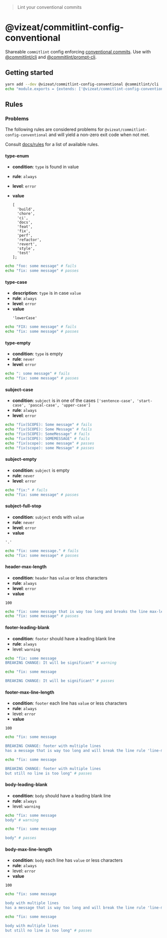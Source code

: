 > Lint your conventional commits

# @vizeat/commitlint-config-conventional

Shareable `commitlint` config enforcing [conventional commits](https://conventionalcommits.org/).
Use with [@commitlint/cli](https://npm.im/@commitlint/cli) and [@commitlint/prompt-cli](https://npm.im/@commitlint/prompt-cli).

## Getting started

```sh
yarn add --dev @vizeat/commitlint-config-conventional @commitlint/cli
echo "module.exports = {extends: ['@vizeat/commitlint-config-conventional']};" > commitlint.config.js
```

## Rules

### Problems

The following rules are considered problems for `@vizeat/commitlint-config-conventional` and will yield a non-zero exit code when not met.

Consult [docs/rules](https://conventional-changelog.github.io/commitlint/#/reference-rules) for a list of available rules.

#### type-enum

- **condition**: `type` is found in value
- **rule**: `always`
- **level**: `error`
- **value**

  ```
  [
    'build',
    'chore',
    'ci',
    'docs',
    'feat',
    'fix',
    'perf',
    'refactor',
    'revert',
    'style',
    'test'
  ];
  ```

```sh
echo "foo: some message" # fails
echo "fix: some message" # passes
```

#### type-case

- **description**: `type` is in case `value`
- **rule**: `always`
- **level**: `error`
- **value**
  ```
  'lowerCase'
  ```

```sh
echo "FIX: some message" # fails
echo "fix: some message" # passes
```

#### type-empty

- **condition**: `type` is empty
- **rule**: `never`
- **level**: `error`

```sh
echo ": some message" # fails
echo "fix: some message" # passes
```

#### subject-case

- **condition**: `subject` is in one of the cases `['sentence-case', 'start-case', 'pascal-case', 'upper-case']`
- **rule**: `always`
- **level**: `error`

```sh
echo "fix(SCOPE): Some message" # fails
echo "fix(SCOPE): Some Message" # fails
echo "fix(SCOPE): SomeMessage" # fails
echo "fix(SCOPE): SOMEMESSAGE" # fails
echo "fix(scope): some message" # passes
echo "fix(scope): some Message" # passes
```

#### subject-empty

- **condition**: `subject` is empty
- **rule**: `never`
- **level**: `error`

```sh
echo "fix:" # fails
echo "fix: some message" # passes
```

#### subject-full-stop

- **condition**: `subject` ends with `value`
- **rule**: `never`
- **level**: `error`
- **value**

```
'.'
```

```sh
echo "fix: some message." # fails
echo "fix: some message" # passes
```

#### header-max-length

- **condition**: `header` has `value` or less characters
- **rule**: `always`
- **level**: `error`
- **value**

```
100
```

```sh
echo "fix: some message that is way too long and breaks the line max-length by several characters" # fails
echo "fix: some message" # passes
```

#### footer-leading-blank

- **condition**: `footer` should have a leading blank line
- **rule**: `always`
- level: `warning`

```sh
echo "fix: some message
BREAKING CHANGE: It will be significant" # warning

echo "fix: some message

BREAKING CHANGE: It will be significant" # passes
```

#### footer-max-line-length

- **condition**: `footer` each line has `value` or less characters
- **rule**: `always`
- level: `error`
- **value**

```
100
```

```sh
echo "fix: some message

BREAKING CHANGE: footer with multiple lines
has a message that is way too long and will break the line rule 'line-max-length' by several characters" # fails

echo "fix: some message

BREAKING CHANGE: footer with multiple lines
but still no line is too long" # passes
```

#### body-leading-blank

- **condition**: `body` should have a leading blank line
- **rule**: `always`
- level: `warning`

```sh
echo "fix: some message
body" # warning

echo "fix: some message

body" # passes
```

#### body-max-line-length

- **condition**: `body` each line has `value` or less characters
- **rule**: `always`
- level: `error`
- **value**

```
100
```

```sh
echo "fix: some message

body with multiple lines
has a message that is way too long and will break the line rule 'line-max-length' by several characters" # fails

echo "fix: some message

body with multiple lines
but still no line is too long" # passes
```
